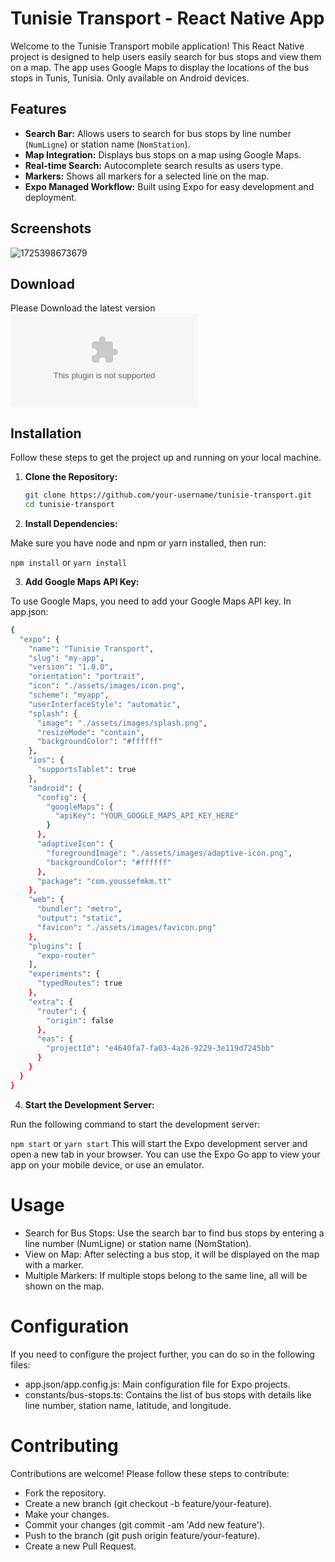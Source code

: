 # Tunisie Transport - React Native App

Welcome to the Tunisie Transport mobile application! This React Native project is designed to help users easily search for bus stops and view them on a map. The app uses Google Maps to display the locations of the bus stops in Tunis, Tunisia.
Only available on Android devices.

## Features

- **Search Bar:** Allows users to search for bus stops by line number (`NumLigne`) or station name (`NomStation`).
- **Map Integration:** Displays bus stops on a map using Google Maps.
- **Real-time Search:** Autocomplete search results as users type.
- **Markers:** Shows all markers for a selected line on the map.
- **Expo Managed Workflow:** Built using Expo for easy development and deployment.

## Screenshots
![1725398673679](https://github.com/user-attachments/assets/698dc0ed-fa4a-4a61-a8ca-1268186273b5)


## Download
Please Download the latest version ![here](https://github.com/YoussefMKM/Tunisie_Transport/releases/download/alpha/Tunisie-Transport-v0.1.0-alpha.apk)


## Installation

Follow these steps to get the project up and running on your local machine.

1. **Clone the Repository:**

   ```bash
   git clone https://github.com/your-username/tunisie-transport.git
   cd tunisie-transport
   ```
   
2. **Install Dependencies:**

Make sure you have node and npm or yarn installed, then run:

``npm install``
or
``yarn install``

3. **Add Google Maps API Key:**

To use Google Maps, you need to add your Google Maps API key. In app.json:

```bash
{
  "expo": {
    "name": "Tunisie Transport",
    "slug": "my-app",
    "version": "1.0.0",
    "orientation": "portrait",
    "icon": "./assets/images/icon.png",
    "scheme": "myapp",
    "userInterfaceStyle": "automatic",
    "splash": {
      "image": "./assets/images/splash.png",
      "resizeMode": "contain",
      "backgroundColor": "#ffffff"
    },
    "ios": {
      "supportsTablet": true
    },
    "android": {
      "config": {
        "googleMaps": {
          "apiKey": "YOUR_GOOGLE_MAPS_API_KEY_HERE"
        }
      },
      "adaptiveIcon": {
        "foregroundImage": "./assets/images/adaptive-icon.png",
        "backgroundColor": "#ffffff"
      },
      "package": "com.youssefmkm.tt"
    },
    "web": {
      "bundler": "metro",
      "output": "static",
      "favicon": "./assets/images/favicon.png"
    },
    "plugins": [
      "expo-router"
    ],
    "experiments": {
      "typedRoutes": true
    },
    "extra": {
      "router": {
        "origin": false
      },
      "eas": {
        "projectId": "e4640fa7-fa03-4a26-9229-3e119d7245bb"
      }
    }
  }
}

```

4. **Start the Development Server:**

Run the following command to start the development server:

``npm start``
or
``yarn start``
This will start the Expo development server and open a new tab in your browser. You can use the Expo Go app to view your app on your mobile device, or use an emulator.

# Usage

- Search for Bus Stops: Use the search bar to find bus stops by entering a line number (NumLigne) or station name (NomStation).
- View on Map: After selecting a bus stop, it will be displayed on the map with a marker.
- Multiple Markers: If multiple stops belong to the same line, all will be shown on the map.

# Configuration

If you need to configure the project further, you can do so in the following files:

- app.json/app.config.js: Main configuration file for Expo projects.
- constants/bus-stops.ts: Contains the list of bus stops with details like line number, station name, latitude, and longitude.

# Contributing

Contributions are welcome! Please follow these steps to contribute:

- Fork the repository.
- Create a new branch (git checkout -b feature/your-feature).
- Make your changes.
- Commit your changes (git commit -am 'Add new feature').
- Push to the branch (git push origin feature/your-feature).
- Create a new Pull Request.
